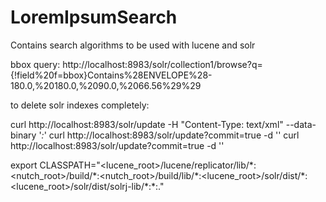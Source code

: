 # LoremIpsumSearch
Contains search algorithms to be used with lucene and solr


bbox query: http://localhost:8983/solr/collection1/browse?q={!field%20f=bbox}Contains%28ENVELOPE%28-180.0,%20180.0,%2090.0,%2066.56%29%29


to delete solr indexes completely:

curl  http://localhost:8983/solr/update -H "Content-Type: text/xml" --data-binary '<delete><query>*:*</query></delete>'
curl  http://localhost:8983/solr/update?commit=true -d  '<commit />'
curl http://localhost:8983/solr/update?commit=true -d  '<optimize />'


export CLASSPATH="<lucene\_root>/lucene/replicator/lib/\*:<nutch\_root>/build/\*:<nutch\_root>/build/lib/\*:<lucene\_root>/solr/dist/\*:<lucene\_root>/solr/dist/solrj-lib/\*:\*:."
